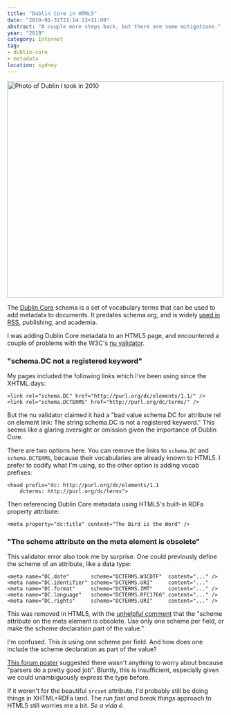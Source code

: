 ```yaml
---
title: "Dublin Core in HTML5"
date: "2019-01-31T21:14:13+11:00"
abstract: "A couple more steps back, but there are some mitigations."
year: "2019"
category: Internet
tag:
- dublin-core
- metadata
location: sydney
---
```

<p><img src="https://rubenerd.com/files/2013/dublin.jpg" alt="Photo of Dublin I took in 2010" style="width:500px;" /></p>

The [Dublin Core] schema is a set of vocabulary terms that can be used to add metadata to documents. It predates schema.org, and is widely [used in RSS], publishing, and academia.

I was adding Dublin Core metadata to an HTML5 page, and encountered a couple of problems with the W3C's [nu validator].


### "schema.DC not a registered keyword"

My pages included the following links which I've been using since the XHTML days:

    <link rel="schema.DC" href="http://purl.org/dc/elements/1.1/" />
    <link rel="schema.DCTERMS" href="http://purl.org/dc/terms/" />

But the nu validator claimed it had a "bad value schema.DC for attribute rel on element link: The string schema.DC is not a registered keyword." This seems like a glaring oversight or omission given the importance of Dublin Core.

There are two options here. You can remove the links to `schema.DC` and `schema.DCTERMS`, because their vocabularies are already known to HTML5. I prefer to codify what I'm using, so the other option is adding vocab prefixes:

    <head prefix="dc: http://purl.org/dc/elements/1.1
        dcterms: http://purl.org/dc/terms">

Then referencing Dublin Core metadata using HTML5's built-in RDFa property attribute:

    <meta property="dc:title" content="The Bird is the Word" />


### "The scheme attribute on the meta element is obsolete"

This validator error also took me by surprise. One could previously define the scheme of an attribute, like a data type:

    <meta name="DC.date"       scheme="DCTERMS.W3CDTF"  content="..." />
    <meta name="DC.identifier" scheme="DCTERMS.URI"     content="..."
    <meta name="DC.format"     scheme="DCTERMS.IMT"     content="..." />
    <meta name="DC.language"   scheme="DCTERMS.RFC1766" content="..." />
    <meta name="DC.rights"     scheme="DCTERMS.URI"     content="..." />

This was removed in HTML5, with the [unhelpful comment] that the "scheme attribute on the meta element is obsolete. Use only one scheme per field, or make the scheme declaration part of the value."

I'm confused. This *is* using one scheme per field. And how does one include the scheme declaration as part of the value?

[This forum poster] suggested there wasn't anything to worry about because "parsers do a pretty good job". Bluntly, this is insufficient, especially given we could unambiguously express the type before.

If it weren't for the beautiful `srcset` attribute, I'd probably still be doing things in XHTML+RDFa land. The *run fast and break things* approach to HTML5 still worries me a bit. *Se a vida é.*

[nu validator]: https://validator.w3.org/nu/
[This forum poster]: https://forums.squiz.net/t/meta-tag-schema-obsolete-in-html-what-to-use-instead/8371/2
[unhelpful comment]: https://w3c.github.io/html-reference/meta.html
[used in RSS]: https://rubenerd.com/replacing-rss-author-with-dublin-cores-dccreator/
[Dublin Core]: http://dublincore.org/

